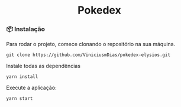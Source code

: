 <h1 align="center">
 Pokedex
</h1>

### 📦 Instalação

Para rodar o projeto, comece clonando o repositório na sua máquina.

```
git clone https://github.com/ViniciusmDias/pokedex-elysios.git
```

Instale todas as dependências

```
yarn install
```

Execute a aplicação:

```
yarn start
```
